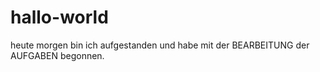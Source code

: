 # hallo-world
heute morgen bin ich aufgestanden und habe mit der BEARBEITUNG der AUFGABEN begonnen.
